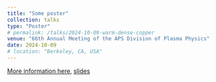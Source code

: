 ```yaml
---
title: "Some poster"
collection: talks
type: "Poster"
# permalink: /talks/2024-10-09-warm-dense-copper
venue: "66th Annual Meeting of the APS Division of Plasma Physics"
date: 2024-10-09
# location: "Berkeley, CA, USA"
---
```


[More information here](https://meetings.aps.org/Meeting/DPP24/Session/NO09.7),
[slides](/files/slides1.pdf)
